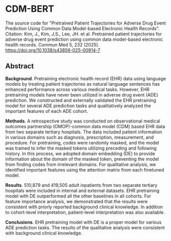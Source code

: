 # CDM-BERT

The source code for "Pretrained Patient Trajectories for Adverse Drug Event Prediction Using Common Data Model-based Electronic Health Records". </br>
Citation: Kim, J., Kim, J.S., Lee, JH. et al. Pretrained patient trajectories for adverse drug event prediction using common data model-based electronic health records. Commun Med 5, 232 (2025). https://doi.org/10.1038/s43856-025-00914-7

## Abstract
**Background**. Pretraining electronic health record (EHR) data using language models by treating patient trajectories as natural language sentences has enhanced performance across various medical tasks. However, EHR pretraining models have never been utilized in adverse drug event (ADE) prediction. We constructed and externally validated the EHR pretraining model for several ADE prediction tasks and qualitatively analyzed the important features of each ADE cohort.


**Methods**. A retrospective study was conducted on observational medical outcomes partnership (OMOP)-common data model (CDM) based EHR data from two separate tertiary hospitals. The data included patient information in various domains such as diagnosis, prescription, measurement, and procedure. For pretraining, codes were randomly masked, and the model was trained to infer the masked tokens utilizing preceding and following history. In this process, we adopted domain embedding (DE) to provide information about the domain of the masked token, preventing the model from finding codes from irrelevant domains. For qualitative analysis, we identified important features using the attention matrix from each finetuned model.

**Results**. 510,879 and 419,505 adult inpatients from two separate tertiary hospitals were included in internal and external datasets. EHR pretraining model with DE outperformed all the other baselines in all cohorts. For feature importance analysis, we demonstrated that the results were consistent with priorly reported background clinical knowledge. In addition to cohort-level interpretation, patient-level interpretation was also available.

**Conclusions**. EHR pretraining model with DE is a proper model for various ADE prediction tasks. The results of the qualitative analysis were consistent with background clinical knowledge.

